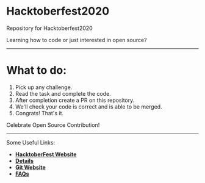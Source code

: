 # Hacktoberfest2020
Repository for Hacktoberfest2020

Learning how to code or just interested in open source?

-----------------------------------------------------------------------------

What to do:
==============

1. Pick up any challenge.
2. Read the task and complete the code.
3. After completion create a PR on this repository.
4. We'll check your code is correct and is able to be merged.
5. Congrats! That's it.

Celebrate Open Source Contribution!

-----------------------------------------------------------------------------

Some Useful Links:

* [**HacktoberFest Website**](https://hacktoberfest.digitalocean.com)
* [**Details**](https://hacktoberfest.digitalocean.com/details)
* [**Git Website**](https://git-scm.com/)
* [**FAQs**](https://hacktoberfest.digitalocean.com/faq)
